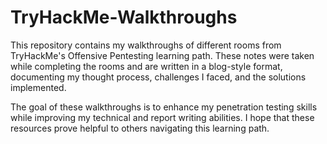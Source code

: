 # TryHackMe-Walkthroughs


This repository contains my walkthroughs of different rooms from TryHackMe's Offensive Pentesting learning path. These notes were taken while completing the rooms and are written in a blog-style format, documenting my thought process, challenges I faced, and the solutions implemented. 

The goal of these walkthroughs is to enhance my penetration testing skills while improving my technical and report writing abilities. I hope that these resources prove helpful to others navigating this learning path.
